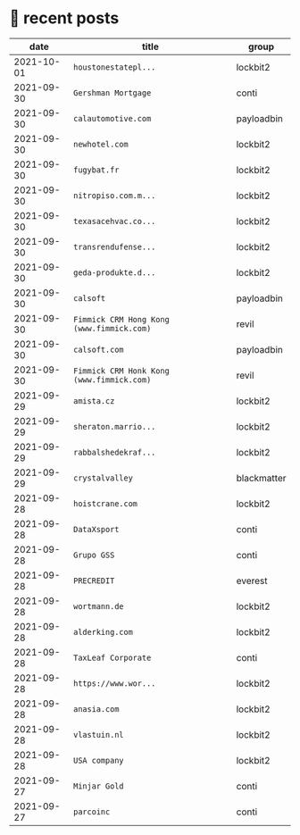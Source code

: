 # 📰 recent posts

| date | title | group |
|---|---|---|
| 2021-10-01 | `houstonestatepl... ` | lockbit2 |
| 2021-09-30 | `Gershman Mortgage` | conti |
| 2021-09-30 | `calautomotive.com` | payloadbin |
| 2021-09-30 | `newhotel.com ` | lockbit2 |
| 2021-09-30 | `fugybat.fr ` | lockbit2 |
| 2021-09-30 | `nitropiso.com.m... ` | lockbit2 |
| 2021-09-30 | `texasacehvac.co... ` | lockbit2 |
| 2021-09-30 | `transrendufense... ` | lockbit2 |
| 2021-09-30 | `geda-produkte.d... ` | lockbit2 |
| 2021-09-30 | `calsoft` | payloadbin |
| 2021-09-30 | `Fimmick CRM Hong Kong (www.fimmick.com)` | revil |
| 2021-09-30 | `calsoft.com` | payloadbin |
| 2021-09-30 | `Fimmick CRM Honk Kong (www.fimmick.com)` | revil |
| 2021-09-29 | `amista.cz ` | lockbit2 |
| 2021-09-29 | `sheraton.marrio... ` | lockbit2 |
| 2021-09-29 | `rabbalshedekraf... ` | lockbit2 |
| 2021-09-29 | `crystalvalley` | blackmatter |
| 2021-09-28 | `hoistcrane.com ` | lockbit2 |
| 2021-09-28 | `DataXsport` | conti |
| 2021-09-28 | `Grupo GSS` | conti |
| 2021-09-28 | `PRECREDIT` | everest |
| 2021-09-28 | `wortmann.de ` | lockbit2 |
| 2021-09-28 | `alderking.com ` | lockbit2 |
| 2021-09-28 | `TaxLeaf Corporate` | conti |
| 2021-09-28 | `https://www.wor... ` | lockbit2 |
| 2021-09-28 | `anasia.com ` | lockbit2 |
| 2021-09-28 | `vlastuin.nl ` | lockbit2 |
| 2021-09-28 | `USA company ` | lockbit2 |
| 2021-09-27 | `Minjar Gold` | conti |
| 2021-09-27 | `parcoinc` | conti |
